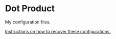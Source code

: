 Dot Product
===========

My configuration files.

[Instructions on how to recover these configurations.](RECOVER.md)
